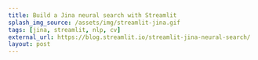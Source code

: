 ```yaml
---
title: Build a Jina neural search with Streamlit
splash_img_source: /assets/img/streamlit-jina.gif
tags: [jina, streamlit, nlp, cv]
external_url: https://blog.streamlit.io/streamlit-jina-neural-search/
layout: post
---
```

